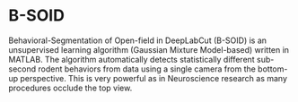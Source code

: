 # B-SOID
Behavioral-Segmentation of Open-field in DeepLabCut (B-SOID) is an unsupervised learning algorithm (Gaussian Mixture Model-based) written in MATLAB. The algorithm automatically detects statistically different sub-second rodent behaviors from data using a single camera from the bottom-up perspective. This is very powerful as in Neuroscience research as many procedures occlude the top view.
